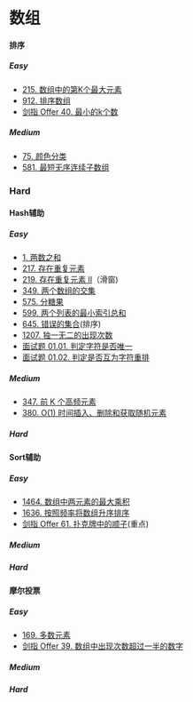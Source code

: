 # 数组

#### 排序
##### Easy
* [215. 数组中的第K个最大元素](https://leetcode-cn.com/problems/kth-largest-element-in-an-array/)
* [912. 排序数组](https://leetcode-cn.com/problems/sort-an-array/)
* [剑指 Offer 40. 最小的k个数](https://leetcode-cn.com/problems/zui-xiao-de-kge-shu-lcof/)
##### Medium
* [75. 颜色分类](https://leetcode-cn.com/problems/sort-colors/)
* [581. 最短无序连续子数组](https://leetcode-cn.com/problems/shortest-unsorted-continuous-subarray/)
### Hard

#### Hash辅助
##### Easy
* [1. 两数之和](https://leetcode-cn.com/problems/two-sum/)
* [217. 存在重复元素](https://leetcode-cn.com/problems/contains-duplicate/)
* [219. 存在重复元素 II](https://leetcode-cn.com/problems/contains-duplicate-ii/)（滑窗)
* [349. 两个数组的交集](https://leetcode-cn.com/problems/intersection-of-two-arrays/)
* [575. 分糖果](https://leetcode-cn.com/problems/distribute-candies/)
* [599. 两个列表的最小索引总和](https://leetcode-cn.com/problems/minimum-index-sum-of-two-lists/)
* [645. 错误的集合](https://leetcode-cn.com/problems/set-mismatch/)(排序)
* [1207. 独一无二的出现次数](https://leetcode-cn.com/problems/unique-number-of-occurrences/)
* [面试题 01.01. 判定字符是否唯一](https://leetcode-cn.com/problems/is-unique-lcci/)
* [面试题 01.02. 判定是否互为字符重排](https://leetcode-cn.com/problems/check-permutation-lcci/)
##### Medium
* [347. 前 K 个高频元素](https://leetcode-cn.com/problems/top-k-frequent-elements/)
* [380. O(1) 时间插入、删除和获取随机元素](https://leetcode-cn.com/problems/insert-delete-getrandom-o1/)
##### Hard

#### Sort辅助
##### Easy
* [1464. 数组中两元素的最大乘积](https://leetcode-cn.com/problems/maximum-product-of-two-elements-in-an-array/)
* [1636. 按照频率将数组升序排序](https://leetcode-cn.com/problems/sort-array-by-increasing-frequency/)
* [剑指 Offer 61. 扑克牌中的顺子](https://leetcode-cn.com/problems/bu-ke-pai-zhong-de-shun-zi-lcof/)(重点)
##### Medium
##### Hard
#### 摩尔投票
##### Easy
* [169. 多数元素](https://leetcode-cn.com/problems/majority-element/)
* [剑指 Offer 39. 数组中出现次数超过一半的数字](https://leetcode-cn.com/problems/shu-zu-zhong-chu-xian-ci-shu-chao-guo-yi-ban-de-shu-zi-lcof/)
##### Medium
##### Hard


